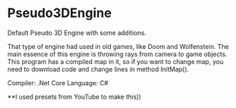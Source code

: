 # Pseudo3DEngine
Default Pseudo 3D Engine with some additions. 

That type of engine had used in old games, like Doom and Wolfenstein. 
The main essence of this engine is throwing rays from camera to game objects.
This program has a compiled map in it, so if you want to change map, you need to download code and change lines in method InitMap().

Compiler: .Net Core 
Language: C#

**I used presets from YouTube to make this)) 
